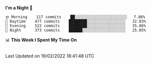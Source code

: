 <!--START_SECTION:waka-->
**I'm a Night 🦉** 

```text
🌞 Morning    117 commits    ██░░░░░░░░░░░░░░░░░░░░░░░   7.86% 
🌆 Daytime    477 commits    ████████░░░░░░░░░░░░░░░░░   32.03% 
🌃 Evening    522 commits    ████████░░░░░░░░░░░░░░░░░   35.06% 
🌙 Night      373 commits    ██████░░░░░░░░░░░░░░░░░░░   25.05%

```


📊 **This Week I Spent My Time On** 

```text
```


 Last Updated on 19/02/2022 18:41:48 UTC
<!--END_SECTION:waka-->
